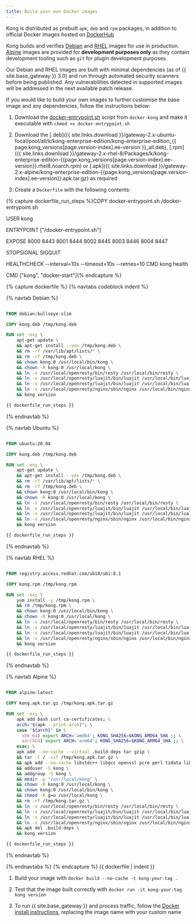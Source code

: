 ```yaml
---
title: Build your own Docker images
---
```


Kong is distributed as prebuilt `apk`, `deb` and `rpm` packages, in addition to official Docker images hosted on [DockerHub](https://hub.docker.com/r/kong)

Kong builds and verifies [Debian](#dockerhub-debian-link-here) and [RHEL](#dockerhub-rhel-link-here) images for use in production. [Alpine](#dockerhub-alpine-link-here) images are provided for **development purposes only** as they contain development tooling such as `git` for plugin development purposes.

Our Debian and RHEL images are built with minimal dependencies (as of {{ site.base_gateway }} 3.0) and run through automated security scanners before being published. Any vulnerabilities detected in supported images will be addressed in the next available patch release.

If you would like to build your own images to further customise the base image and any dependencies, follow the instructions below:

1. Download the [docker-entrypoint.sh](https://raw.githubusercontent.com/Kong/docker-kong/master/docker-entrypoint.sh) script from `docker-kong` and make it executable with `chmod +x docker-entrypoint.sh`

1. Download the [.deb]({{ site.links.download }}/gateway-2.x-ubuntu-focal/pool/all/k/kong-enterprise-edition/kong-enterprise-edition_{{ page.kong_versions[page.version-index].ee-version }}_all.deb), [.rpm]({{ site.links.download }}/gateway-2.x-rhel-8/Packages/k/kong-enterprise-edition-{{page.kong_versions[page.version-index].ee-version}}.rhel8.noarch.rpm) or [.apk]({{ site.links.download }}/gateway-2.x-alpine/kong-enterprise-edition-{{page.kong_versions[page.version-index].ee-version}}.apk.tar.gz) as required 

1. Create a `Dockerfile` with the following contents:

{% capture dockerfile_run_steps %}COPY docker-entrypoint.sh /docker-entrypoint.sh

USER kong

ENTRYPOINT ["/docker-entrypoint.sh"]

EXPOSE 8000 8443 8001 8444 8002 8445 8003 8446 8004 8447

STOPSIGNAL SIGQUIT

HEALTHCHECK --interval=10s --timeout=10s --retries=10 CMD kong health

CMD ["kong", "docker-start"]{% endcapture %}

{% capture dockerfile %}
{% navtabs codeblock indent %}

{% navtab Debian %}
```dockerfile

FROM debian:bullseye-slim

COPY kong.deb /tmp/kong.deb

RUN set -ex; \
    apt-get update \
    && apt-get install --yes /tmp/kong.deb \
    && rm -rf /var/lib/apt/lists/* \
    && rm -rf /tmp/kong.deb \
    && chown kong:0 /usr/local/bin/kong \
    && chown -R kong:0 /usr/local/kong \
    && ln -s /usr/local/openresty/bin/resty /usr/local/bin/resty \
    && ln -s /usr/local/openresty/luajit/bin/luajit /usr/local/bin/luajit \
    && ln -s /usr/local/openresty/luajit/bin/luajit /usr/local/bin/lua \
    && ln -s /usr/local/openresty/nginx/sbin/nginx /usr/local/bin/nginx \
    && kong version

{{ dockerfile_run_steps }}
```
{% endnavtab %}

{% navtab Ubuntu %}
```dockerfile

FROM ubuntu:20.04

COPY kong.deb /tmp/kong.deb

RUN set -ex; \
    apt-get update \
    && apt-get install --yes /tmp/kong.deb \
    && rm -rf /var/lib/apt/lists/* \
    && rm -rf /tmp/kong.deb \
    && chown kong:0 /usr/local/bin/kong \
    && chown -R kong:0 /usr/local/kong \
    && ln -s /usr/local/openresty/bin/resty /usr/local/bin/resty \
    && ln -s /usr/local/openresty/luajit/bin/luajit /usr/local/bin/luajit \
    && ln -s /usr/local/openresty/luajit/bin/luajit /usr/local/bin/lua \
    && ln -s /usr/local/openresty/nginx/sbin/nginx /usr/local/bin/nginx \
    && kong version

{{ dockerfile_run_steps }}
```
{% endnavtab %}

{% navtab RHEL %}
```dockerfile

FROM registry.access.redhat.com/ubi8/ubi:8.1

COPY kong.rpm /tmp/kong.rpm

RUN set -ex; \
    yum install -y /tmp/kong.rpm \
    && rm /tmp/kong.rpm \
    && chown kong:0 /usr/local/bin/kong \
    && chown -R kong:0 /usr/local/kong \
    && ln -s /usr/local/openresty/bin/resty /usr/local/bin/resty \
    && ln -s /usr/local/openresty/luajit/bin/luajit /usr/local/bin/luajit \
    && ln -s /usr/local/openresty/luajit/bin/luajit /usr/local/bin/lua \
    && ln -s /usr/local/openresty/nginx/sbin/nginx /usr/local/bin/nginx \
    && kong version

{{ dockerfile_run_steps }}
```
{% endnavtab %}

{% navtab Alpine %}
```dockerfile

FROM alpine:latest

COPY kong.apk.tar.gz /tmp/kong.apk.tar.gz

RUN set -ex; \
    apk add bash curl ca-certificates; \
    arch="$(apk --print-arch)"; \
    case "${arch}" in \
      x86_64) export ARCH='amd64'; KONG_SHA256=$KONG_AMD64_SHA ;; \
      aarch64) export ARCH='arm64'; KONG_SHA256=$KONG_ARM64_SHA ;; \
    esac; \
    apk add --no-cache --virtual .build-deps tar gzip \
    && tar -C / -xzf /tmp/kong.apk.tar.gz \
    && apk add --no-cache libstdc++ libgcc openssl pcre perl tzdata libcap zlib zlib-dev bash \
    && adduser -S kong \
    && addgroup -S kong \
    && mkdir -p "/usr/local/kong" \
    && chown -R kong:0 /usr/local/kong \
    && chown kong:0 /usr/local/bin/kong \
    && chmod -R g=u /usr/local/kong \
    && rm -rf /tmp/kong.tar.gz \
    && ln -s /usr/local/openresty/bin/resty /usr/local/bin/resty \
    && ln -s /usr/local/openresty/luajit/bin/luajit /usr/local/bin/luajit \
    && ln -s /usr/local/openresty/luajit/bin/luajit /usr/local/bin/lua \
    && ln -s /usr/local/openresty/nginx/sbin/nginx /usr/local/bin/nginx \
    && apk del .build-deps \
    && kong version

{{ dockerfile_run_steps }}
```
{% endnavtab %}

{% endnavtabs %}
{% endcapture %}
{{ dockerfile | indent }}

1. Build your image with `docker build --no-cache -t kong-your-tag .`

1. Test that the image built correctly with `docker run -it kong-your-tag kong version`

1. To run {{ site.base_gateway }} and process traffic, follow the [Docker install instructions](/gateway/latest/kong-production/install-options/docker/), replacing the image name with your custom name
